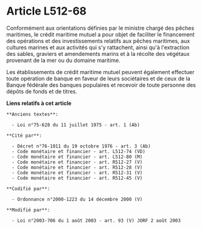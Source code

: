 # Article L512-68

Conformément aux orientations définies par le ministre chargé des pêches maritimes, le crédit maritime mutuel a pour objet de
faciliter le financement des opérations et des investissements relatifs aux pêches maritimes, aux cultures marines et aux
activités qui s'y rattachent, ainsi qu'à l'extraction des sables, graviers et amendements marins et à la récolte des végétaux
provenant de la mer ou du domaine maritime.

Les établissements de crédit maritime mutuel peuvent également effectuer toute opération de banque en faveur de leurs
sociétaires et de ceux de la Banque fédérale des banques populaires et recevoir de toute personne des dépôts de fonds et de
titres.

**Liens relatifs à cet article**

	**Anciens textes**:

	  - Loi n°75-628 du 11 juillet 1975 - art. 1 (Ab)

	**Cité par**:

	  - Décret n°76-1011 du 19 octobre 1976 - art. 3 (Ab)
	  - Code monétaire et financier - art. L512-74 (VD)
	  - Code monétaire et financier - art. L512-80 (M)
	  - Code monétaire et financier - art. R512-27 (V)
	  - Code monétaire et financier - art. R512-28 (V)
	  - Code monétaire et financier - art. R512-31 (V)
	  - Code monétaire et financier - art. R512-45 (V)

	**Codifié par**:

	  - Ordonnance n°2000-1223 du 14 décembre 2000 (V)

	**Modifié par**:

	  - Loi n°2003-706 du 1 août 2003 - art. 93 (V) JORF 2 août 2003
